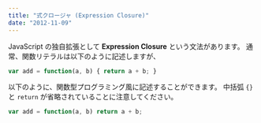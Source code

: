 ```yaml
---
title: "式クロージャ (Expression Closure)"
date: "2012-11-09"
---
```


JavaScript の独自拡張として **Expression Closure** という文法があります。
通常、関数リテラルは以下のように記述しますが、

```javascript
var add = function(a, b) { return a + b; }
```

以下のように、関数型プログラミング風に記述することができます。
中括弧 `{}` と `return` が省略されていることに注意してください。

```javascript
var add = function(a, b) return a + b;
```

